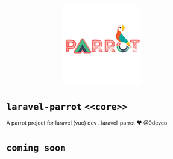 <p align="center" ><img src="https://raw.githubusercontent.com/laravel-parrot/laravel-parrot-setup/master/parrot.png"></p>

# `laravel-parrot` `<<core>>`
A parrot project for laravel (vue) dev . laravel-parrot :heart: @0devco

# `coming soon`

